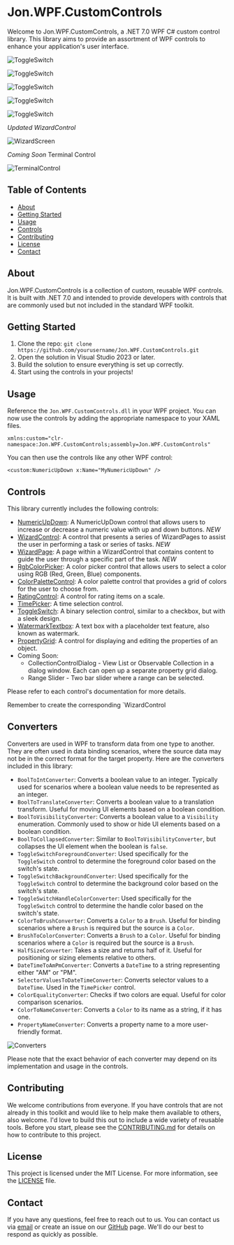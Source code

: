 # Jon.WPF.CustomControls

Welcome to Jon.WPF.CustomControls, a .NET 7.0 WPF C# custom control library. This library aims to provide an assortment of WPF controls to enhance your application's user interface.

![ToggleSwitch](/Images/ToggleSwitch.png) 

![ToggleSwitch](./Images/TimePicker.png) 

![ToggleSwitch](./Images/RatingControl.png) 

![ToggleSwitch](./Images/PropertyGrid.png) 

![ToggleSwitch](./Images/ColorPickers.png) 


*Updated WizardControl*

![WizardScreen](wizardscreen.png)


*Coming Soon* Terminal Control


![TerminalControl](https://github.com/LittleBigSalino/Jon.Wpf.CustomControls/blob/master/terminal.png?raw=true)

## Table of Contents

- [About](#about)
- [Getting Started](#getting-started)
- [Usage](#usage)
- [Controls](#controls)
- [Contributing](#contributing)
- [License](#license)
- [Contact](#contact)

## About

Jon.WPF.CustomControls is a collection of custom, reusable WPF controls. It is built with .NET 7.0 and intended to provide developers with controls that are commonly used but not included in the standard WPF toolkit.

## Getting Started

1. Clone the repo: `git clone https://github.com/yourusername/Jon.WPF.CustomControls.git`
2. Open the solution in Visual Studio 2023 or later.
3. Build the solution to ensure everything is set up correctly.
4. Start using the controls in your projects!

## Usage

Reference the `Jon.WPF.CustomControls.dll` in your WPF project. You can now use the controls by adding the appropriate namespace to your XAML files.

```xaml
xmlns:custom="clr-namespace:Jon.WPF.CustomControls;assembly=Jon.WPF.CustomControls"
```

You can then use the controls like any other WPF control:

```xaml
<custom:NumericUpDown x:Name="MyNumericUpDown" />
```

## Controls

This library currently includes the following controls:

- [NumericUpDown](./Docs/NumericUpDown.md): A NumericUpDown control that allows users to increase or decrease a numeric value with up and down buttons. *NEW*
- [WizardControl](./Docs/WizardControl.md): A control that presents a series of WizardPages to assist the user in performing a task or series of tasks. *NEW* 
- [WizardPage](./Docs/WizardPage.md): A page within a WizardControl that contains content to guide the user through a specific part of the task. *NEW* 
- [RgbColorPicker](./Docs/RGBColorPicker.md): A color picker control that allows users to select a color using RGB (Red, Green, Blue) components.
- [ColorPaletteControl](./Docs/ColorPaletteControl.md): A color palette control that provides a grid of colors for the user to choose from.
- [RatingControl](./Docs/RatingControl.md): A control for rating items on a scale.
- [TimePicker](./Docs/TimePicker.md): A time selection control.
- [ToggleSwitch](./Docs/ToggleSwitch.md): A binary selection control, similar to a checkbox, but with a sleek design.
- [WatermarkTextbox](./Docs/WatermarkTextbox.md): A text box with a placeholder text feature, also known as watermark.
- [PropertyGrid](./Docs/PropertyGrid.md): A control for displaying and editing the properties of an object.
- Coming Soon:
    - CollectionControlDialog - View List or Observable Collection in a dialog window. Each can open up a separate property grid dialog.
    - Range Slider - Two bar slider where a range can be selected.

Please refer to each control's documentation for more details.

Remember to create the corresponding `WizardControl

## Converters

Converters are used in WPF to transform data from one type to another. They are often used in data binding scenarios, where the source data may not be in the correct format for the target property. Here are the converters included in this library:

- `BoolToIntConverter`: Converts a boolean value to an integer. Typically used for scenarios where a boolean value needs to be represented as an integer.
- `BoolToTranslateConverter`: Converts a boolean value to a translation transform. Useful for moving UI elements based on a boolean condition.
- `BoolToVisibilityConverter`: Converts a boolean value to a `Visibility` enumeration. Commonly used to show or hide UI elements based on a boolean condition.
- `BoolToCollapsedConverter`: Similar to `BoolToVisibilityConverter`, but collapses the UI element when the boolean is `false`.
- `ToggleSwitchForegroundConverter`: Used specifically for the `ToggleSwitch` control to determine the foreground color based on the switch's state.
- `ToggleSwitchBackgroundConverter`: Used specifically for the `ToggleSwitch` control to determine the background color based on the switch's state.
- `ToggleSwitchHandleColorConverter`: Used specifically for the `ToggleSwitch` control to determine the handle color based on the switch's state.
- `ColorToBrushConverter`: Converts a `Color` to a `Brush`. Useful for binding scenarios where a `Brush` is required but the source is a `Color`.
- `BrushToColorConverter`: Converts a `Brush` to a `Color`. Useful for binding scenarios where a `Color` is required but the source is a `Brush`.
- `HalfSizeConverter`: Takes a size and returns half of it. Useful for positioning or sizing elements relative to others.
- `DateTimeToAmPmConverter`: Converts a `DateTime` to a string representing either "AM" or "PM".
- `SelectorValuesToDateTimeConverter`: Converts selector values to a `DateTime`. Used in the `TimePicker` control.
- `ColorEqualityConverter`: Checks if two colors are equal. Useful for color comparison scenarios.
- `ColorToNameConverter`: Converts a `Color` to its name as a string, if it has one.
- `PropertyNameConverter`: Converts a property name to a more user-friendly format.

![Converters](./Images/converters.png  )

Please note that the exact behavior of each converter may depend on its implementation and usage in the controls.

## Contributing

We welcome contributions from everyone. If you have controls that are not already in this toolkit and would like to help make them available to others, also welcome. I'd love to build this out to include a wide variety of reusable tools. Before you start, please see the [CONTRIBUTING.md](./CONTRIBUTING.md) for details on how to contribute to this project.

## License

This project is licensed under the MIT License. For more information, see the [LICENSE](./LICENSE) file.

## Contact

If you have any questions, feel free to reach out to us. You can contact us via [email](mailto:jonsales@jonmsales.com) or create an issue on our [GitHub](https://github.com/yourusername/Jon.WPF.CustomControls/issues) page. We'll do our best to respond as quickly as possible.
